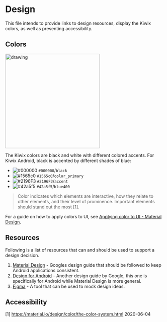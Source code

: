 # Design

This file intends to provide links to design resources, display the Kiwix colors, as well as presenting accessibility.

## Colors

<img src="https://user-images.githubusercontent.com/22193232/83739760-4ef07080-a656-11ea-8f87-344f48e76324.png" alt="drawing" width="300"/>

The Kiwix colors are black and white with different colored accents. For Kiwix Android, black is accented by different shades of blue:

- ![#000000](https://via.placeholder.com/15/000000/000000?text=+) `#000000`/`black`
- ![#1565c0](https://via.placeholder.com/15/1565c0/000000?text=+) `#1565c0`/`color_primary`
- ![#2196F3](https://via.placeholder.com/15/2196F3/000000?text=+) `#2196F3`/`accent`
- ![#42a5f5](https://via.placeholder.com/15/42a5f5/000000?text=+) `#42a5f5`/`blue400`

> Color indicates which elements are interactive, how they relate to other elements, and their level of prominence. Important elements should stand out the most [1].

For a guide on how to apply colors to UI, see [Applying color to UI - Material Design](https://material.io/design/color/applying-color-to-ui.html#backdrop).

## Resources
Following is a list of resources that can and should be used to support a design decision.

1. [Material Design](https://material.io/) - Googles design guide that should be followed to keep Android applications consistent.
2. [Design for Android](https://developer.android.com/design) - Another design guide by Google, this one is specifically for Android while Material Design is more general.
3. [Figma](https://www.figma.com) - A tool that can be used to mock design ideas.

## Accessibility


[1] https://material.io/design/color/the-color-system.html 2020-06-04


